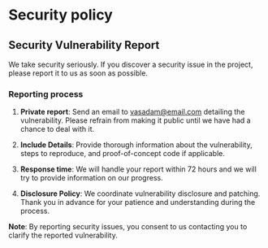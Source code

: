 # Security policy

## Security Vulnerability Report

We take security seriously. If you discover a security issue in the project, please report it to us as soon as possible.

### Reporting process

1. **Private report**: Send an email to vasadam@email.com detailing the vulnerability. Please refrain from making it public until we have had a chance to deal with it.

2. **Include Details**: Provide thorough information about the vulnerability, steps to reproduce, and proof-of-concept code if applicable.

3. **Response time**: We will handle your report within 72 hours and we will try to provide information on our progress.

4. **Disclosure Policy**: We coordinate vulnerability disclosure and patching. Thank you in advance for your patience and understanding during the process.

**Note**: By reporting security issues, you consent to us contacting you to clarify the reported vulnerability.
